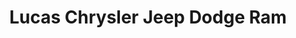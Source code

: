 ---
title: "Lucas Chrysler Jeep Dodge Ram"
url: /lumberton/lucas-chrysler-jeep-dodge-ram/
shop: car
---